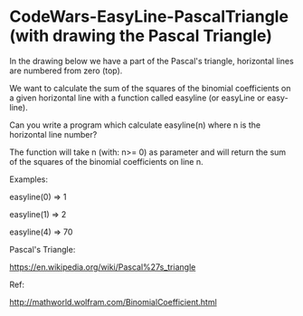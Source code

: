 # CodeWars-EasyLine-PascalTriangle (with drawing the Pascal Triangle)

In the drawing below we have a part of the Pascal's triangle, horizontal lines are numbered from zero (top).

We want to calculate the sum of the squares of the binomial coefficients on a given horizontal line with a function called easyline (or easyLine or easy-line).

Can you write a program which calculate easyline(n) where n is the horizontal line number?

The function will take n (with: n>= 0) as parameter and will return the sum of the squares of the binomial coefficients on line n.

Examples:

easyline(0) => 1

easyline(1) => 2

easyline(4) => 70

Pascal's Triangle:

https://en.wikipedia.org/wiki/Pascal%27s_triangle


Ref:

http://mathworld.wolfram.com/BinomialCoefficient.html
